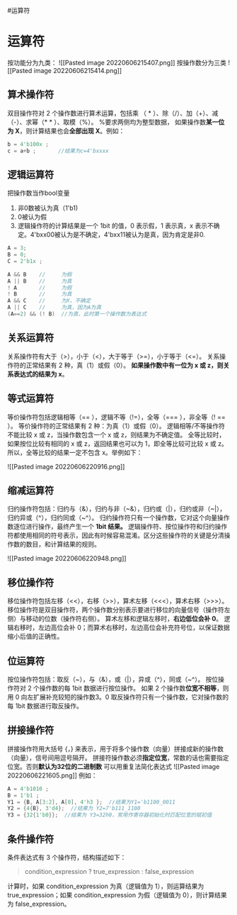 #运算符
# 运算符
按功能分为九类：
![[Pasted image 20220606215407.png]]
按操作数分为三类
![[Pasted image 20220606215414.png]]

## 算术操作符
双目操作符对 2 个操作数进行算术运算，包括乘 （ * ）、除（/）、加（+）、减（-）、求幂（* * ）、取模（%）。
%要求两侧均为整型数据，
如果操作数**某一位为 X**，则计算结果也会**全部出现 X**。例如：
```verilog
b = 4'b100x ;  
c = a+b ;       //结果为c=4'bxxxx
```
## 逻辑运算符 
把操作数当作bool变量
1. 非0数被认为真（1'b1)
2. 0被认为假
3. 逻辑操作符的计算结果是一个 1bit 的值，0 表示假，1 表示真，x 表示不确定。4'bxx00被认为是不确定，4'bxx11被认为是真，因为肯定是非0.
```verilog
A = 3;  
B = 0;  
C = 2'b1x ;  
     
A && B    //     为假  
A || B    //     为真  
! A       //     为假  
! B       //     为真  
A && C    //     为X，不确定  
A || C    //     为真，因为A为真  
(A==2) && (! B)  //为真，此时第一个操作数为表达式
```
## 关系运算符
关系操作符有大于（>），小于（<），大于等于（>=），小于等于（<=）。
关系操作符的正常结果有 2 种，真（1）或假（0）。
**如果操作数中有一位为 x 或 z，则关系表达式的结果为 x**。

## 等式运算符 

等价操作符包括逻辑相等（== ），逻辑不等（!=），全等（=== ），非全等（! == ）。
等价操作符的正常结果有 2 种：为真（1）或假（0）。
逻辑相等/不等操作符不能比较 x 或 z，当操作数包含一个 x 或 z，则结果为不确定值。
全等比较时，如果按位比较有相同的 x 或 z，返回结果也可以为 1，即全等比较可比较 x 或 z。所以，全等比较的结果一定不包含 x。举例如下：

![[Pasted image 20220606220916.png]]

## 缩减运算符
归约操作符包括：归约与（&），归约与非（~&），归约或（|），归约或非（~|），归约异或（^），归约同或（~^）。
归约操作符只有一个操作数，它对这个向量操作数逐位进行操作，最终产生一个 **1bit 结果。**
逻辑操作符、按位操作符和归约操作符都使用相同的符号表示，因此有时候容易混淆。区分这些操作符的关键是分清操作数的数目，和计算结果的规则。

![[Pasted image 20220606220948.png]]
## 移位操作符
移位操作符包括左移（<<），右移（>>），算术左移（<<<），算术右移（>>>）。
移位操作符是双目操作符，两个操作数分别表示要进行移位的向量信号（操作符左侧）与移动的位数（操作符右侧）。
算术左移和逻辑左移时，**右边低位会补 0**。
逻辑右移时，左边高位会补 0；而算术右移时，左边高位会补充符号位，以保证数据缩小后值的正确性。

## 位运算符
按位操作符包括：取反（~），与（&），或（|），异或（^），同或（~^）。
按位操作符对 2 个操作数的每 1bit 数据进行按位操作。
如果 2 个操作数**位宽不相等**，则用 0 向左扩展补充较短的操作数3。0
取反操作符只有一个操作数，它对操作数的每 1bit 数据进行取反操作。

## 拼接操作符
拼接操作符用大括号 {，} 来表示，用于将多个操作数（向量）拼接成新的操作数（向量），信号间用逗号隔开。
拼接符操作数必须**指定位宽**，常数的话也需要指定位宽。否则**默认为32位的二进制数**
可以用重复法简化表达式
![[Pasted image 20220606221605.png]]
例如：
```verilog
A = 4'b1010 ;  
B = 1'b1 ;  
Y1 = {B, A[3:2], A[0], 4'h3 };  //结果为Y1='b1100_0011  
Y2 = {4{B}, 3'd4};  //结果为 Y2=7'b111_1100  
Y3 = {32{1'b0}};  //结果为 Y3=32h0，常用作寄存器初始化时匹配位宽的赋初值
```
## 条件操作符

条件表达式有 3 个操作符，结构描述如下：

> condition_expression ? true_expression : false_expression

计算时，如果 condition_expression 为真（逻辑值为 1），则运算结果为 true_expression；如果 condition_expression 为假（逻辑值为 0），则计算结果为 false_expression。
